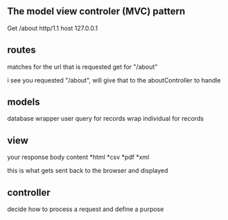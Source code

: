 ## The model view controler (MVC) pattern

Get /about http/1.1
host 127.0.0.1

## routes
matches for the url that is requested
get for "/about"

i see you requested "/about", will give that to the aboutController to handle

## models
database wrapper
user
query for records
wrap individual for records

## view
your response body content
*html
*csv
*pdf
*xml

this is what gets sent back to the browser and displayed
## controller
decide how to process a request and define a purpose